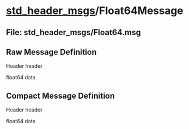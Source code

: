 # [std_header_msgs](../README.md)/Float64Message #

## File: std_header_msgs/Float64.msg
## Raw Message Definition
  
Header header  
  
float64 data  


## Compact Message Definition
  
Header header  
  
float64 data  
